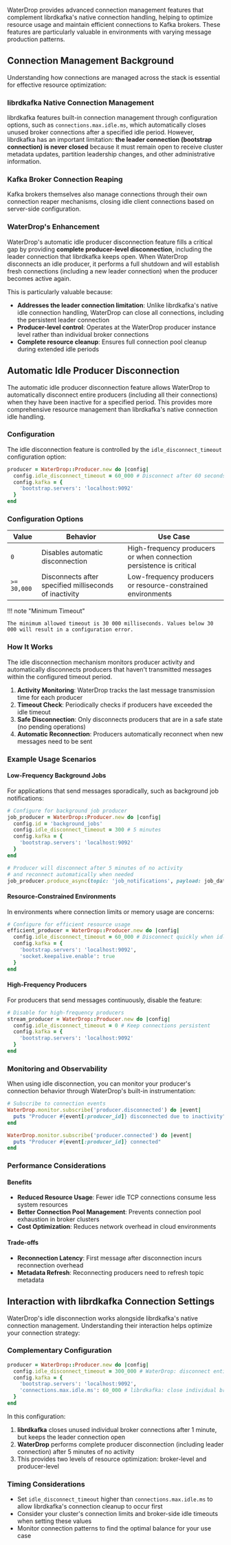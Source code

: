 WaterDrop provides advanced connection management features that complement librdkafka's native connection handling, helping to optimize resource usage and maintain efficient connections to Kafka brokers. These features are particularly valuable in environments with varying message production patterns.

## Connection Management Background

Understanding how connections are managed across the stack is essential for effective resource optimization:

### librdkafka Native Connection Management

librdkafka features built-in connection management through configuration options, such as `connections.max.idle.ms`, which automatically closes unused broker connections after a specified idle period. However, librdkafka has an important limitation: **the leader connection (bootstrap connection) is never closed** because it must remain open to receive cluster metadata updates, partition leadership changes, and other administrative information.

### Kafka Broker Connection Reaping

Kafka brokers themselves also manage connections through their own connection reaper mechanisms, closing idle client connections based on server-side configuration.

### WaterDrop's Enhancement

WaterDrop's automatic idle producer disconnection feature fills a critical gap by providing **complete producer-level disconnection**, including the leader connection that librdkafka keeps open. When WaterDrop disconnects an idle producer, it performs a full shutdown and will establish fresh connections (including a new leader connection) when the producer becomes active again.

This is particularly valuable because:

- **Addresses the leader connection limitation**: Unlike librdkafka's native idle connection handling, WaterDrop can close all connections, including the persistent leader connection
- **Producer-level control**: Operates at the WaterDrop producer instance level rather than individual broker connections
- **Complete resource cleanup**: Ensures full connection pool cleanup during extended idle periods

## Automatic Idle Producer Disconnection

The automatic idle producer disconnection feature allows WaterDrop to automatically disconnect entire producers (including all their connections) when they have been inactive for a specified period. This provides more comprehensive resource management than librdkafka's native connection idle handling.

### Configuration

The idle disconnection feature is controlled by the `idle_disconnect_timeout` configuration option:

```ruby
producer = WaterDrop::Producer.new do |config|
  config.idle_disconnect_timeout = 60_000 # Disconnect after 60 seconds of inactivity
  config.kafka = {
    'bootstrap.servers': 'localhost:9092'
  }
end
```

### Configuration Options

<table>
  <thead>
    <tr>
      <th>Value</th>
      <th>Behavior</th>
      <th>Use Case</th>
    </tr>
  </thead>
  <tbody>
    <tr>
      <td><code>0</code></td>
      <td>Disables automatic disconnection</td>
      <td>High-frequency producers or when connection persistence is critical</td>
    </tr>
    <tr>
      <td><code>&gt;= 30,000</code></td>
      <td>Disconnects after specified milliseconds of inactivity</td>
      <td>Low-frequency producers or resource-constrained environments</td>
    </tr>
  </tbody>
</table>

!!! note "Minimum Timeout"

    The minimum allowed timeout is 30 000 milliseconds. Values below 30 000 will result in a configuration error.

### How It Works

The idle disconnection mechanism monitors producer activity and automatically disconnects producers that haven't transmitted messages within the configured timeout period.

1. **Activity Monitoring**: WaterDrop tracks the last message transmission time for each producer
2. **Timeout Check**: Periodically checks if producers have exceeded the idle timeout
3. **Safe Disconnection**: Only disconnects producers that are in a safe state (no pending operations)
4. **Automatic Reconnection**: Producers automatically reconnect when new messages need to be sent

### Example Usage Scenarios

#### Low-Frequency Background Jobs

For applications that send messages sporadically, such as background job notifications:

```ruby
# Configure for background job producer
job_producer = WaterDrop::Producer.new do |config|
  config.id = 'background_jobs'
  config.idle_disconnect_timeout = 300 # 5 minutes
  config.kafka = {
    'bootstrap.servers': 'localhost:9092'
  }
end

# Producer will disconnect after 5 minutes of no activity
# and reconnect automatically when needed
job_producer.produce_async(topic: 'job_notifications', payload: job_data)
```

#### Resource-Constrained Environments

In environments where connection limits or memory usage are concerns:

```ruby
# Configure for efficient resource usage
efficient_producer = WaterDrop::Producer.new do |config|
  config.idle_disconnect_timeout = 60_000 # Disconnect quickly when idle
  config.kafka = {
    'bootstrap.servers': 'localhost:9092',
    'socket.keepalive.enable': true
  }
end
```

#### High-Frequency Producers

For producers that send messages continuously, disable the feature:

```ruby
# Disable for high-frequency producers
stream_producer = WaterDrop::Producer.new do |config|
  config.idle_disconnect_timeout = 0 # Keep connections persistent
  config.kafka = {
    'bootstrap.servers': 'localhost:9092'
  }
end
```

### Monitoring and Observability

When using idle disconnection, you can monitor your producer's connection behavior through WaterDrop's built-in instrumentation:

```ruby
# Subscribe to connection events
WaterDrop.monitor.subscribe('producer.disconnected') do |event|
  puts "Producer #{event[:producer_id]} disconnected due to inactivity"
end

WaterDrop.monitor.subscribe('producer.connected') do |event|
  puts "Producer #{event[:producer_id]} connected"
end
```

### Performance Considerations

#### Benefits

- **Reduced Resource Usage**: Fewer idle TCP connections consume less system resources
- **Better Connection Pool Management**: Prevents connection pool exhaustion in broker clusters
- **Cost Optimization**: Reduces network overhead in cloud environments

#### Trade-offs

- **Reconnection Latency**: First message after disconnection incurs reconnection overhead
- **Metadata Refresh**: Reconnecting producers need to refresh topic metadata

## Interaction with librdkafka Connection Settings

WaterDrop's idle disconnection works alongside librdkafka's native connection management. Understanding their interaction helps optimize your connection strategy:

### Complementary Configuration

```ruby
producer = WaterDrop::Producer.new do |config|
  config.idle_disconnect_timeout = 300_000 # WaterDrop: disconnect entire producer after 5 minutes
  config.kafka = {
    'bootstrap.servers': 'localhost:9092',
    'connections.max.idle.ms': 60_000 # librdkafka: close individual broker connections after 1 minute
  }
end
```

In this configuration:

1. **librdkafka** closes unused individual broker connections after 1 minute, but keeps the leader connection open
2. **WaterDrop** performs complete producer disconnection (including leader connection) after 5 minutes of no activity
3. This provides two levels of resource optimization: broker-level and producer-level

### Timing Considerations

- Set `idle_disconnect_timeout` higher than `connections.max.idle.ms` to allow librdkafka's connection cleanup to occur first
- Consider your cluster's connection limits and broker-side idle timeouts when setting these values
- Monitor connection patterns to find the optimal balance for your use case

